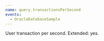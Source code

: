 ```yaml
---
name: query.transactionsPerSecond
events:
  - OracleDatabaseSample
---
```


User transaction per second. Extended: yes.